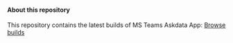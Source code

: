 #### About this repository

This repository contains the latest builds of MS Teams Askdata App: 
[Browse builds](https://github.com/AskdataHQ/askdata-app-msteam-client/raw/master/builds/)
